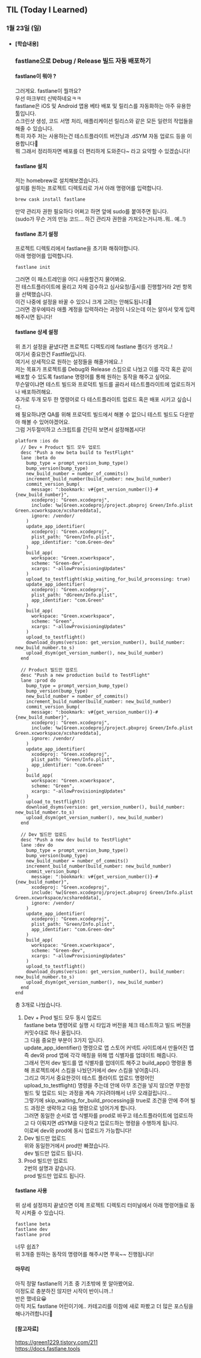 ## TIL (Today I Learned)

### 1월 23일 (일)   

- #### [학습내용]
  ### fastlane으로 Debug / Release 빌드 자동 배포하기   
  #### fastlane이 뭐야 ?   
  그러게요. fastlane이 뭘까요?   
  우선 마크부터 신박하네요ㅋㅋ   
  fastlane은 iOS 및 Android 앱용 베타 배포 및 릴리스를 자동화하는 아주 유용한 툴입니다.   
  스크린샷 생성, 코드 서명 처리, 애플리케이션 릴리스와 같은 모든 일련의 작업들을 해줄 수 있습니다.   
  특히 자주 저는 사용하는건 테스트플라이트 버전닝과 .dSYM 자동 업로드 등을 이용합니다🤭   
  뭐 그래서 정리하자면 배포를 더 편리하게 도와준다~ 라고 요약할 수 있겠습니다!   
  
  #### fastlane 설치   
  저는 homebrew로 설치해보겠습니다.   
  설치를 원하는 프로젝트 디렉토리로 가서 아래 명령어를 입력합니다.   
  ```
  brew cask install fastlane
  ```
  만약 관리자 권한 필요하다 어쩌고 하면 앞에 sudo를 붙여주면 됩니다.   
  (sudo가 무슨 거의 만능 코드... 하긴 관리자 권한을 가져오는거니까..뭐.. 예..!)   
  
  #### fastlane 초기 설정   
  프로젝트 디렉토리에서 fastlane을 초기화 해줘야합니다.   
  아래 명령어를 입력합니다.   
  ```
  fastlane init
  ```
  그러면 이 패스트레인을 어디 사용할건지 물어봐요.   
  전 테스트플라이트에 올리고 자체 검수하고 심사요청/출시를 진행할거라 2번 항목을 선택했습니다.   
  이건 나중에 설정을 바꿀 수 있으니 크게 고려는 안해도됩니다🤭   
  그러면 경우에따라 애플 계정을 입력하라는 과정이 나오는데 이는 알아서 맞게 입력해주시면 됩니다!   
  
  #### fastlane 상세 설정   
  위 초기 설정을 끝냈다면 프로젝트 디렉토리에 fastlane 폴더가 생겨요..!   
  여기서 중요한건 Fastfile입니다.   
  여기서 상세적으로 원하는 설정들을 해줄거에요..!   
  저는 목표가 프로젝트를 Debug와 Release 스킴으로 나눴고 이를 각각 혹은 같이 배포할 수 있도록 fastlane 명령어를 통해 원하는 동작을 해주고 싶어요.   
  무슨말이냐면 테스트 빌드와 프로덕트 빌드를 골라서 테스트플라이트에 업로드하거나 배포하려해요.   
  추가로 두개 모두 한 명령어로 다 테스트플라이트 업로드 혹은 배포 시키고 싶습니다.   
  왜 필요하냐면 QA를 위해 프로덕트 빌드에서 해볼 수 없으니 테스트 빌드도 다운받아 해볼 수 있어야겠어요.   
  그럼 거두절미하고 스크립트를 간단히 보면서 설정해봅시다!   
  ```
  platform :ios do
    // Dev + Product 빌드 모두 업로드
    desc "Push a new beta build to TestFlight"
    lane :beta do
      bump_type = prompt_version_bump_type()
      bump_version(bump_type)
      new_build_number = number_of_commits()
      increment_build_number(build_number: new_build_number)
      commit_version_bump(
        message: ":bookmark: v#{get_version_number()}-#{new_build_number}",
        xcodeproj: "Green.xcodeproj",
        include: %w[Green.xcodeproj/project.pbxproj Green/Info.plist Green.xcworkspace/xcshareddata],
        ignore: /vendor/
      )
      update_app_identifier(
        xcodeproj: "Green.xcodeproj",
        plist_path: "Green/Info.plist",
        app_identifier: "com.Green-dev"
      ) 
      build_app(
        workspace: "Green.xcworkspace",
        scheme: "Green-dev",
        xcargs: "-allowProvisioningUpdates"
      )
      upload_to_testflight(skip_waiting_for_build_processing: true)
      update_app_identifier(
        xcodeproj: "Green.xcodeproj",
        plist_path: "dGreen/Info.plist",
        app_identifier: "com.Green"
      ) 
      build_app(
        workspace: "Green.xcworkspace",
        scheme: "Green",
        xcargs: "-allowProvisioningUpdates"
      )
      upload_to_testflight()
      download_dsyms(version: get_version_number(), build_number: new_build_number.to_s)
      upload_dsym(get_version_number(), new_build_number)
    end
  
    // Product 빌드만 업로드
    desc "Push a new production build to TestFlight"
    lane :prod do
      bump_type = prompt_version_bump_type()
      bump_version(bump_type)
      new_build_number = number_of_commits()
      increment_build_number(build_number: new_build_number)
      commit_version_bump(
        message: ":bookmark: v#{get_version_number()}-#{new_build_number}",
        xcodeproj: "Green.xcodeproj",
        include: %w[Green.xcodeproj/project.pbxproj Green/Info.plist Green.xcworkspace/xcshareddata],
        ignore: /vendor/
      )
      update_app_identifier(
        xcodeproj: "Green.xcodeproj",
        plist_path: "Green/Info.plist",
        app_identifier: "com.Green"
      ) 
      build_app(
        workspace: "Green.xcworkspace",
        scheme: "Green",
        xcargs: "-allowProvisioningUpdates"
      )
      upload_to_testflight()
      download_dsyms(version: get_version_number(), build_number: new_build_number.to_s)
      upload_dsym(get_version_number(), new_build_number)
    end
    
    // Dev 빌드만 업로드
    desc "Push a new dev build to TestFlight"
    lane :dev do
      bump_type = prompt_version_bump_type()
      bump_version(bump_type)
      new_build_number = number_of_commits()
      increment_build_number(build_number: new_build_number)
      commit_version_bump(
        message: ":bookmark: v#{get_version_number()}-#{new_build_number}",
        xcodeproj: "Green.xcodeproj",
        include: %w[Green.xcodeproj/project.pbxproj Green/Info.plist Green.xcworkspace/xcshareddata],
        ignore: /vendor/
      )
      update_app_identifier(
        xcodeproj: "Green.xcodeproj",
        plist_path: "Green/Info.plist",
        app_identifier: "com.Green-dev"
      ) 
      build_app(
        workspace: "Green.xcworkspace",
        scheme: "Green-dev",
        xcargs: "-allowProvisioningUpdates"
      )
      upload_to_testflight()
      download_dsyms(version: get_version_number(), build_number: new_build_number.to_s)
      upload_dsym(get_version_number(), new_build_number)
    end
  end
  ```
  총 3개로 나눴습니다.   
  1. Dev + Prod 빌드 모두 동시 업로드   
      fastlane beta 명령어로 실행 시 타입과 버전을 체크 테스트하고 빌드 버전을 커밋수대로 하나 올립니다.   
      그 다음 중요한 부분이 3가지 입니다.   
      update_app_identifier() 명령으로 앱 스토어 커넥트 사이트에서 만들어진 앱 즉 dev와 prod 앱에 각각 매칭을 위해 앱 식별자를 업데이트 해줍니다.   
      그래서 먼저 dev 빌드를 앱 식별자를 업데이트 해주고 build_app() 명령을 통해 프로젝트에서 스킴을 나눴던거에서 dev 스킴을 넣어줍니다.   
      그리고 여기서 중요한것이 테스트 플라이트 업로드 명령어인 upload_to_testflight() 명령을 주는데 안에 아무 조건을 넣지 않으면 무한정 빌드 및 업로드 되는 과정을 계속 기다려야해서 너무 오래걸립니다...   
      그렇기에 skip_waiting_for_build_processing을 true로 조건을 안에 주어 빌드 과정은 생략하고 다음 명령으로 넘어가게 합니다.   
      그러면 동일한 순서로 앱 식별자를 prod로 바꾸고 테스트플라이트에 업로드하고 다 이뤄지면 dSYM을 다운하고 업로드하는 명령을 수행하게 됩니다.   
      이로써 dev와 prod에 동시 업로드가 가능합니다!   
  2. Dev 빌드만 업로드   
      위와 동일한거에서 prod만 빠졌습니다.   
      dev 빌드만 업로드 됩니다.   
  3. Prod 빌드만 업로드   
      2번의 설명과 같습니다.   
      prod 빌드만 업로드 됩니다.   
  
  #### fastlane 사용   
  위 상세 설정까지 끝냈으면 이제 프로젝트 디렉토리 터미널에서 아래 명령어들로 동작 시켜줄 수 있습니다.   
  ```
  fastlane beta
  fastlane dev
  fastlane prod
  ```
  너무 쉽죠?   
  위 3개중 원하는 동작의 명령어를 해주시면 쭈욱~~ 진행됩니다!   
  
  #### 마무리   
  아직 정말 fastlane의 기초 중 기초밖에 못 알아봤어요.   
  이정도로 충분하진 않지만 시작이 반이니까..!   
  반은 했네요😀   
  아직 저도 fastlane 어린이기에.. 카테고리를 이참에 새로 파봤고 더 많은 포스팅을 해나가려합니다💪   
  
  #### [참고자료]   
  https://green1229.tistory.com/211   
  https://docs.fastlane.tools   
